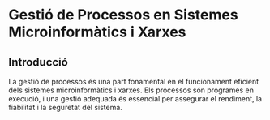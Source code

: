 # Gestió de Processos en Sistemes Microinformàtics i Xarxes

## Introducció

La gestió de processos és una part fonamental en el funcionament eficient dels sistemes microinformàtics i xarxes. Els processos són programes en execució, i una gestió adequada és essencial per assegurar el rendiment, la fiabilitat i la seguretat del sistema.